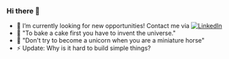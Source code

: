 ### Hi there 👋

- 🦠 I’m currently looking for new opportunities! Contact me via <a href="https://www.linkedin.com/in/jaideep2/"><img src="https://img.shields.io/badge/LinkedIn--_.svg?style=social&logo=linkedin" alt="LinkedIn"></a> 
- 💬 "To bake a cake first you have to invent the universe."
- 💬 "Don't try to become a unicorn when you are a miniature horse"
- ⚡ Update: Why is it hard to build simple things?
